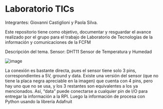 # Laboratorio TICs

Integrantes: Giovanni Castiglioni y Paola Silva.

Este repositorio tiene como objetivo, documentar y resguardar el avance realizado por el grupo para el trabajo de Laboratorio de Tecnologías de la información y comunicaciones de la FCFM

Descripción del tema.
Sensor: DHT11 Sensor de Temperatura y Humedad

![image](https://github.com/Paito249/LaboratorioTICs/assets/90465211/e4b8a410-7198-466e-98e5-aa9a3dd2e03f)

La conexión es bastante directa, pues el sensor tiene solo 3 pins, correspondientes 
a 5V, ground y data. Existe una versión del sensor (que no tiene la placa negra 
apreciable en la imagen) que cuenta con 4 pins, pero hay uno que no se usa, y los 3 
restantes son equivalentes a los ya mencionados. Así, “data” puede conectarse a 
cualquier pin de I/O para entregar la información a la RPI.
Luego la información de procesa con Python usando la librería Adafruit
